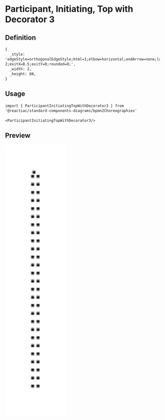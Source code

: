 # Participant, Initiating, Top with Decorator 3

## Definition

```
{
  _style: 'edgeStyle=orthogonalEdgeStyle;html=1;elbow=horizontal;endArrow=none;labelBackgroundColor=none;endSize=12;endFill=0;dashed=1;dashPattern=1 2;exitX=0.5;exitY=0;rounded=0;',
  _width: 2,
  _height: 80,
}
```

## Usage

```
import { ParticipantInitiatingTopWithDecorator3 } from '@reactiac/standard-components-diagrams/bpmn2Choreographies'

<ParticipantInitiatingTopWithDecorator3/>
```

## Preview

<img src="./participant-initiating-top-with-decorator-3.png" width="200"/>
